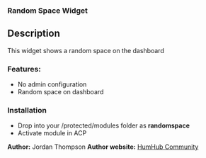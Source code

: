 ### Random Space Widget ###

## Description

This widget shows a random space on the dashboard

### Features:

- No admin configuration
- Random space on dashboard

### Installation

- Drop into your /protected/modules folder as **randomspace**
- Activate module in ACP

__Author:__ Jordan Thompson
__Author website:__ [HumHub Community](http://community.humhub.org/)
